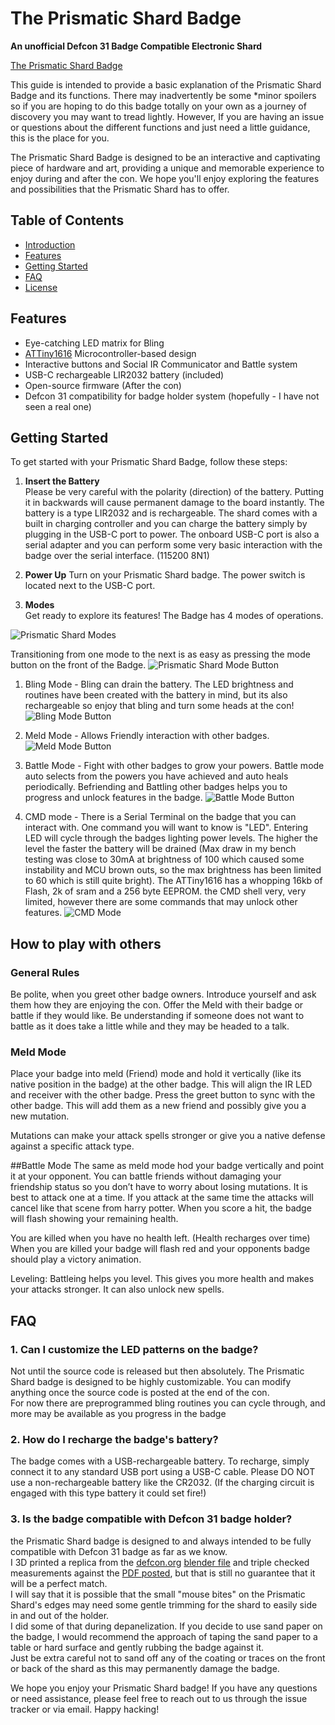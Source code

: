 # The Prismatic Shard Badge
**An unofficial Defcon 31 Badge Compatible Electronic Shard**

[The Prismatic Shard Badge](https://www.cybercircuitry.com/)


This guide is intended to provide a basic explanation of the Prismatic Shard Badge and its functions.  There may inadvertently be some *minor spoilers
so if you are hoping to do this badge totally on your own as a journey of discovery you may want to tread lightly.
However, If you are having an issue or questions about the different functions and just need a little guidance, this is the place for you. 

The Prismatic Shard Badge is designed to be an interactive and captivating piece of hardware and art, providing a unique and memorable experience to enjoy during and after the con. We hope you'll enjoy exploring the features and possibilities that the Prismatic Shard has to offer.

## Table of Contents
- [Introduction](#prismatic-shard---defcon-31-electronic-badge)
- [Features](#features)
- [Getting Started](#getting-started)
- [FAQ](#faq)
- [License](#license)

## Features

- Eye-catching LED matrix for Bling
- [ATTiny1616](https://www.microchip.com/en-us/product/ATTINY1616) Microcontroller-based design
- Interactive buttons and Social IR Communicator and Battle system
- USB-C rechargeable LIR2032 battery (included)
- Open-source firmware (After the con)
- Defcon 31 compatibility for badge holder system (hopefully - I have not seen a real one)

## Getting Started

To get started with your Prismatic Shard Badge, follow these steps:

1. **Insert the Battery**  
Please be very careful with the polarity (direction) of the battery.  Putting it in backwards will cause permanent damage to the board instantly.
The battery is a type LIR2032 and is rechargeable.  The shard comes with a built in charging controller and you can charge the battery simply by plugging in the USB-C port to power.
The onboard USB-C port is also a serial adapter and you can perform some very basic interaction with the badge over the serial interface.  (115200 8N1)

2. **Power Up** 
Turn on your Prismatic Shard badge.  The power switch is located next to the USB-C port. 

3. **Modes**  
Get ready to explore its features! The Badge has 4 modes of operations.

![Prismatic Shard Modes](https://github.com/DarthDebugger/DC31_Prismatic_Shard/blob/main/includes/media/Modes.png)

Transitioning from one mode to the next is as easy as pressing the mode button on the front of the Badge.
![Prismatic Shard Mode Button](https://github.com/DarthDebugger/DC31_Prismatic_Shard/blob/main/includes/media/mode_Btn.PNG)

1. Bling Mode - 
Bling can drain the battery.  The LED brightness and routines have been created with the battery in mind, but its also rechargeable so enjoy that bling and turn some heads at the con!
![Bling Mode Button](https://github.com/DarthDebugger/DC31_Prismatic_Shard/blob/main/includes/media/Bling_action_btn.PNG)

2. Meld Mode - Allows Friendly interaction with other badges.
![Meld Mode Button](https://github.com/DarthDebugger/DC31_Prismatic_Shard/blob/main/includes/media/Meld_Greet.PNG)

3. Battle Mode - Fight with other badges to grow your powers.
Battle mode auto selects from the powers you have achieved and auto heals periodically. Befriending and Battling other badges helps you to progress and unlock features in the badge.
![Battle Mode Button](https://github.com/DarthDebugger/DC31_Prismatic_Shard/blob/main/includes/media/Battle_Btn.PNG)


4. CMD mode - 
There is a Serial Terminal on the badge that you can interact with.
One command you will want to know is  "LED".  Entering LED will cycle through the badges lighting power levels.  The higher the level the faster the battery will be drained (Max draw in my bench testing was close to 30mA at brightness of 100 which caused some instability and MCU brown outs, so the max brightness has been limited to 60 which is still quite bright). 
The ATTiny1616 has a whopping 16kb of Flash, 2k of sram and a 256 byte EEPROM.  the CMD shell very, very limited, however there are some commands that may unlock other features.
![CMD Mode](https://github.com/DarthDebugger/DC31_Prismatic_Shard/blob/main/Photos/14%20CMD%20mode.PNG)



## How to play with others

### General Rules
Be polite, when you greet other badge owners. Introduce yourself and ask them how they are enjoying the con.  Offer the Meld with their badge or battle if they would like.
Be understanding if someone does not want to battle as it does take a little while and they may be headed to a talk.

### Meld Mode
Place your badge into meld (Friend) mode and hold it vertically (like its native position in the badge) at the other badge. This will align the IR LED and receiver with the other badge.
Press the greet button to sync with the other badge. This will add them as a new friend and possibly give you a new mutation.

Mutations can make your attack spells stronger or give you a native defense against a specific attack type.

##Battle Mode
The same as meld mode hod your badge vertically and point it at your opponent.  You can battle friends without damaging your friendship status so you don’t have to worry about losing mutations.
It is best to attack one at a time.  If you attack at the same time the attacks will cancel like that scene from harry potter.
When you score a hit, the badge will flash showing your remaining health.

You are killed when you have no health left.  (Health recharges over time)
When you are killed your badge will flash red and your opponents badge should play a victory animation.

Leveling:  Battleing helps you level.  This gives you more health and makes your attacks stronger.   It can also unlock new spells.


## FAQ


### **1. Can I customize the LED patterns on the badge?**
Not until the source code is released but then absolutely.  The Prismatic Shard badge is designed to be highly customizable. You can modify anything once the source code is posted at the end of the con.  
For now there are preprogrammed bling routines you can cycle through, and more may be available as you progress in the badge

### **2. How do I recharge the badge's battery?**
The badge comes with a USB-rechargeable battery. To recharge, simply connect it to any standard USB port using a USB-C cable.
Please DO NOT use a non-rechargeable battery like the CR2032.  (If the charging circuit is engaged with this type battery it could set fire!)

### **3. Is the badge compatible with Defcon 31 badge holder?**
the Prismatic Shard badge is designed to and always intended to be fully compatible with Defcon 31 badge as far as we know.  
I 3D printed a replica from the [defcon.org](https://media.defcon.org/DEF%20CON%2031/DEF%20CON%2031%20badge/) [blender file](https://media.defcon.org/DEF%20CON%2031/DEF%20CON%2031%20badge/DC31BADGE-CHAMBER.blend) and triple checked measurements against the [PDF posted](https://media.defcon.org/DEF%20CON%2031/DEF%20CON%2031%20badge/Badge%20Add-On.pdf), but that is still no guarantee that it will be a perfect match.  
I will say that it is possible that the small "mouse bites" on the Prismatic Shard's edges may need some gentle trimming for the shard to easily side in and out of the holder.  
I did some of that during depanelization.  If you decide to use sand paper on the badge, I would recommend the approach of taping the sand paper to a table or hard surface and gently rubbing the badge against it.  
Just be extra careful not to sand off any of the coating or traces on the front or back of the shard as this may permanently damage the badge.


We hope you enjoy your Prismatic Shard badge! If you have any questions or need assistance, please feel free to reach out to us through the issue tracker or via email. Happy hacking!
